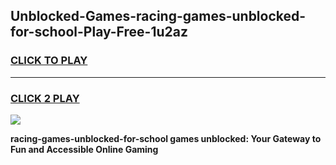 
## Unblocked-Games-racing-games-unblocked-for-school-Play-Free-1u2az
<h3>
<a href="https://premium76.site?title=racing-games-unblocked-for-school&ref=22A">CLICK TO PLAY</a></h3>
<hr>

<h3>
<a href="https://premium76.site?title=racing-games-unblocked-for-school&ref=22A">CLICK 2 PLAY</a>
  
</h3>

<a href="https://premium76.site?title=racing-games-unblocked-for-school&ref=22A"><img src="https://clearcache.store/games.png"></a>


**racing-games-unblocked-for-school games unblocked: Your Gateway to Fun and Accessible Online Gaming**
